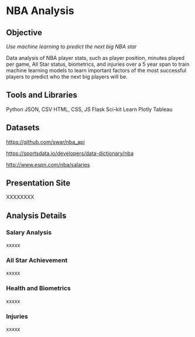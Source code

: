 # NBA Analysis

## Objective
*Use machine learning to predict the next big NBA star*

Data analysis of NBA player stats, such as player position, minutes played per game, All Star status, biometrics, and injuries over a 5 year span to train machine learning models to learn important factors of the most successful players to predict who the next big players will be.

## Tools and Libraries
Python
JSON, CSV
HTML, CSS, JS
Flask
Sci-kit Learn
Plotly
Tableau

## Datasets
https://github.com/swar/nba_api

https://sportsdata.io/developers/data-dictionary/nba

http://www.espn.com/nba/salaries


## Presentation Site
XXXXXXXX

## Analysis Details

### Salary Analysis
xxxxx

### All Star Achievement 
xxxxx

### Health and Biometrics
xxxxx

### Injuries
xxxxx

